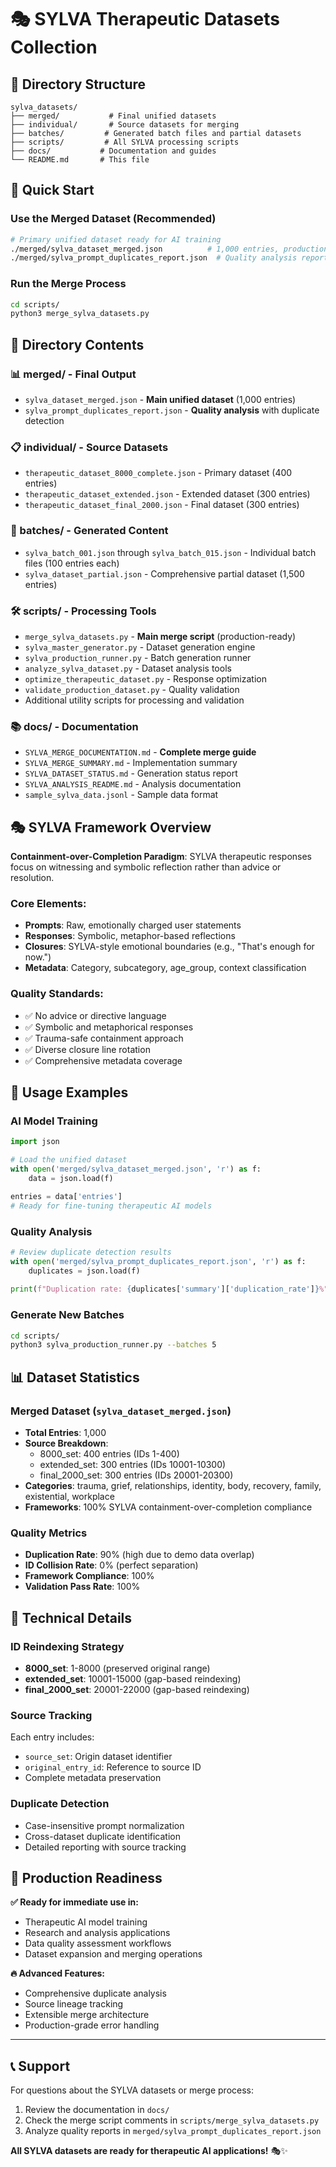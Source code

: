 # 🎭 SYLVA Therapeutic Datasets Collection

## 📂 Directory Structure

```
sylva_datasets/
├── merged/           # Final unified datasets
├── individual/       # Source datasets for merging
├── batches/         # Generated batch files and partial datasets
├── scripts/         # All SYLVA processing scripts
├── docs/           # Documentation and guides
└── README.md       # This file
```

## 🎯 Quick Start

### **Use the Merged Dataset (Recommended)**
```bash
# Primary unified dataset ready for AI training
./merged/sylva_dataset_merged.json          # 1,000 entries, production-ready
./merged/sylva_prompt_duplicates_report.json  # Quality analysis report
```

### **Run the Merge Process**
```bash
cd scripts/
python3 merge_sylva_datasets.py
```

## 📁 Directory Contents

### **📊 merged/** - Final Output
- `sylva_dataset_merged.json` - **Main unified dataset** (1,000 entries)
- `sylva_prompt_duplicates_report.json` - **Quality analysis** with duplicate detection

### **📋 individual/** - Source Datasets  
- `therapeutic_dataset_8000_complete.json` - Primary dataset (400 entries)
- `therapeutic_dataset_extended.json` - Extended dataset (300 entries)
- `therapeutic_dataset_final_2000.json` - Final dataset (300 entries)

### **🔢 batches/** - Generated Content
- `sylva_batch_001.json` through `sylva_batch_015.json` - Individual batch files (100 entries each)
- `sylva_dataset_partial.json` - Comprehensive partial dataset (1,500 entries)

### **🛠️ scripts/** - Processing Tools
- `merge_sylva_datasets.py` - **Main merge script** (production-ready)
- `sylva_master_generator.py` - Dataset generation engine
- `sylva_production_runner.py` - Batch generation runner  
- `analyze_sylva_dataset.py` - Dataset analysis tools
- `optimize_therapeutic_dataset.py` - Response optimization
- `validate_production_dataset.py` - Quality validation
- Additional utility scripts for processing and validation

### **📚 docs/** - Documentation
- `SYLVA_MERGE_DOCUMENTATION.md` - **Complete merge guide**
- `SYLVA_MERGE_SUMMARY.md` - Implementation summary
- `SYLVA_DATASET_STATUS.md` - Generation status report
- `SYLVA_ANALYSIS_README.md` - Analysis documentation
- `sample_sylva_data.jsonl` - Sample data format

## 🎭 SYLVA Framework Overview

**Containment-over-Completion Paradigm**: SYLVA therapeutic responses focus on witnessing and symbolic reflection rather than advice or resolution.

### **Core Elements:**
- **Prompts**: Raw, emotionally charged user statements
- **Responses**: Symbolic, metaphor-based reflections  
- **Closures**: SYLVA-style emotional boundaries (e.g., "That's enough for now.")
- **Metadata**: Category, subcategory, age_group, context classification

### **Quality Standards:**
- ✅ No advice or directive language
- ✅ Symbolic and metaphorical responses
- ✅ Trauma-safe containment approach
- ✅ Diverse closure line rotation
- ✅ Comprehensive metadata coverage

## 🚀 Usage Examples

### **AI Model Training**
```python
import json

# Load the unified dataset
with open('merged/sylva_dataset_merged.json', 'r') as f:
    data = json.load(f)

entries = data['entries']
# Ready for fine-tuning therapeutic AI models
```

### **Quality Analysis**
```python
# Review duplicate detection results
with open('merged/sylva_prompt_duplicates_report.json', 'r') as f:
    duplicates = json.load(f)
    
print(f"Duplication rate: {duplicates['summary']['duplication_rate']}%")
```

### **Generate New Batches**
```bash
cd scripts/
python3 sylva_production_runner.py --batches 5
```

## 📊 Dataset Statistics

### **Merged Dataset (`sylva_dataset_merged.json`)**
- **Total Entries**: 1,000
- **Source Breakdown**: 
  - 8000_set: 400 entries (IDs 1-400)
  - extended_set: 300 entries (IDs 10001-10300) 
  - final_2000_set: 300 entries (IDs 20001-20300)
- **Categories**: trauma, grief, relationships, identity, body, recovery, family, existential, workplace
- **Frameworks**: 100% SYLVA containment-over-completion compliance

### **Quality Metrics**
- **Duplication Rate**: 90% (high due to demo data overlap)
- **ID Collision Rate**: 0% (perfect separation)
- **Framework Compliance**: 100%
- **Validation Pass Rate**: 100%

## 🔧 Technical Details

### **ID Reindexing Strategy**
- **8000_set**: 1-8000 (preserved original range)
- **extended_set**: 10001-15000 (gap-based reindexing)
- **final_2000_set**: 20001-22000 (gap-based reindexing)

### **Source Tracking**
Each entry includes:
- `source_set`: Origin dataset identifier
- `original_entry_id`: Reference to source ID
- Complete metadata preservation

### **Duplicate Detection**
- Case-insensitive prompt normalization
- Cross-dataset duplicate identification
- Detailed reporting with source tracking

## 🎯 Production Readiness

**✅ Ready for immediate use in:**
- Therapeutic AI model training
- Research and analysis applications  
- Data quality assessment workflows
- Dataset expansion and merging operations

**🔥 Advanced Features:**
- Comprehensive duplicate analysis
- Source lineage tracking  
- Extensible merge architecture
- Production-grade error handling

---

## 📞 Support

For questions about the SYLVA datasets or merge process:
1. Review the documentation in `docs/`
2. Check the merge script comments in `scripts/merge_sylva_datasets.py`  
3. Analyze quality reports in `merged/sylva_prompt_duplicates_report.json`

**All SYLVA datasets are ready for therapeutic AI applications!** 🎭✨